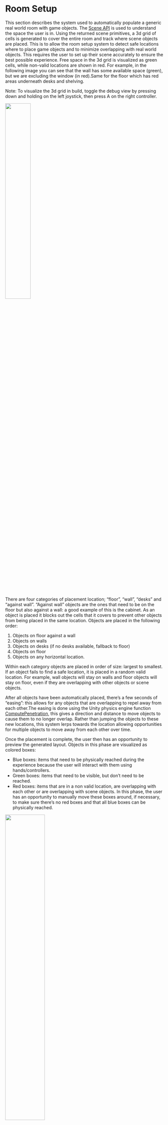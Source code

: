 # Room Setup
This section describes the system used to automatically populate a generic real world room with game objects.
The [Scene API](https://developer.oculus.com/documentation/unity/unity-scene-overview/) is used to understand the space the user is in. Using the returned scene primitives, a 3d grid of cells is generated to cover the entire room and track where scene objects are placed.
This is to allow the room setup system to detect safe locations where to place game objects and to minimize overlapping with real world objects. This requires the user to set up their scene accurately to ensure the best possible experience.
Free space in the 3d grid is visualized as green cells, while non-valid locations are shown in red. For example, in the following image you can see that the wall has some available space (green), but we are excluding the window (in red).Same for the floor which has red areas underneath desks and shelving.

Note: To visualize the 3d grid in build, toggle the debug view by pressing down and holding on the left joystick, then press A on the right controller.

<img src="../Documentation/Images/RoomSetup.png" width="40%" height="40%" >

There are four categories of placement location; “floor”, “wall”, “desks” and “against wall”. “Against wall” objects are the ones that need to be on the floor but also against a wall: a good example of this is the cabinet.
As an object is placed it blocks out the cells that it covers to prevent other objects from being placed in the same location.
Objects are placed in the following order:
1. Objects on floor against a wall 
2. Objects on walls 
3. Objects on desks (if no desks available, fallback to floor)
4. Objects on floor 
5. Objects on any horizontal location.

Within each category objects are placed in order of size: largest to smallest.
If an object fails to find a safe location, it is placed in a  random valid location. For example, wall objects will stay on walls and floor objects will stay on floor, even if they are overlapping with other objects or scene objects.

After all objects have been automatically placed, there’s a few seconds of “easing”: this allows for any objects that are overlapping to repel away from each other.The easing is done using the Unity physics engine function [ComputePenetration](https://docs.unity3d.com/ScriptReference/Physics.ComputePenetration.html), this gives a direction and distance to move objects to cause them to no longer overlap. Rather than jumping the objects to these new locations, this system lerps towards the location allowing opportunities for multiple objects to move away from each other over time.


Once the placement is complete, the user then has an opportunity to preview the generated layout. Objects in this phase are visualized as colored boxes:
 - Blue boxes: items that need to be physically reached during the experience because the user will interact with them using hands/controllers.
 - Green boxes: items that need to be visible, but don’t need to be reached.
 - Red boxes: items that are in a non valid location, are overlapping with each other or are overlapping with scene objects.
In this phase, the user has an opportunity to manually move these boxes around, if necessary, to make sure there’s no red boxes and that all blue boxes can be physically reached.

<img src="../Documentation/Images/SpawningBoxes.png" width="50%" height="50%">

After this, the user can confirm the layout and start the experience.  Object positions are then stored and used during gameplay to avoid re-doing these heavy calculations.

### Relevant Files
- [ObjectPlacementManager.cs](../Assets/CrypticCabinet/Scripts/Utils/ObjectPlacementManager.cs)
- [SceneUnderstandingLocationPlacer.cs](../Assets/CrypticCabinet/Scripts/SceneManagement/SceneUnderstandingLocationPlacer.cs)
- [FloorSpaceFinder.cs](../Assets/CrypticCabinet/Scripts/SceneManagement/FloorSpaceFinder.cs)
- [WallSpaceFinder.cs](../Assets/CrypticCabinet/Scripts/SceneManagement/WallSpaceFinder.cs)
- [DeskSpaceFinder.cs](../Assets/CrypticCabinet/Scripts/SceneManagement/DeskSpaceFinder.cs)

# Networking:
Multiplayer is connected and managed via [Photon Fusion](https://doc.photonengine.com/realtime/current/getting-started/quick-start), given the app is designed for colocation it’s not necessary to have a lobby screen. When the host creates a new game they are presented with a room code that they then share with their guests. This is handled within [PhotonConnector](../Assets/CrypticCabinet/Scripts/Photon/PhotonConnector.cs). Also colocation events are triggered from here as well. A deep dive can be found [here](https://developer.oculus.com/documentation/unity/unity-colocation-deep-dive/) and called from within [ColocationDriverNetObj](../Assets/Scripts/Colocation/ColocationDriverNetObj.cs).

### Relevant Files
- [GrabPassOwnership.cs](../Assets/CrypticCabinet/Scripts/Utils/GrabPassOwnership.cs)
- [NetworkedSnapHandler.cs](../Assets/CrypticCabinet/Scripts/Utils/NetworkedSnapHandler.cs)
- [NetworkedSnappedObject.cs](../Assets/CrypticCabinet/Scripts/Utils/NetworkedSnappedObject.cs)

# Rope
<img src="../Documentation/Images/Rope.gif" width="40%" height="40%">

After an initial prototype based on a chain of physics colliders, it was decided to opt for a Verlet rope implementation instead, heavily based on [this open source example](https://github.com/GaryMcWhorter/Verlet-Chain-Unity). The issue with the first prototype was that the result looked like the rope was made up of sticks and was quite difficult to tune, while the second approach gave much more realistic results. 
It took a few iterations to fine tune the correct amount of bones for the skeleton of the final asset, to make sure it looked fluid without affecting performance. 
Another aspect to improve its look and feel was to avoid making it feel elastic: that’s why, when pulling, it was preferred to make it come out of the ceiling instead of stretching it.
In terms of interaction, the rope can be grabbed from any point along its length, using one or two hands. This is implemented by placing a Grabbable on the rope following the user's hand, once the user grabs the Grabbable it locks to the nearest node in the rope and that node then follows the user's hand. This is duplicated with a second Grabbable for the other hand. These grabbed positions are synchronized with the other users over the network so remote users can see the active player grabbing the rope.
Another important element to make the rope feel more real was to ensure that it collided correctly with walls and other objects in the scene. Collisions are calculated using [Physics.OverlapSphereNonAlloc](https://docs.unity3d.com/ScriptReference/Physics.OverlapSphereNonAlloc.html) and [Physics.ComputePenetration](https://docs.unity3d.com/ScriptReference/Physics.ComputePenetration.html) to push rope nodes away from each other and from scene objects. In terms of multiplayer,each client calculates their own rope updates, but they share some fixed locations when the rope is being held by a user.

### Relevant Files
- [Rope.cs](../Assets/CrypticCabinet/Scripts/Puzzles/SandPuzzle/Rope.cs)

# LUT
When the user activates the UV light or the Orrery projection, the passthrough camera feed is darkened to give the effect of being in a dark room, this is achieved using the [Passthrough Styling Feature](https://developer.oculus.com/documentation/unity/unity-customize-passthrough-styling/) of the  Meta Quest SDK with a [Look Up Table](https://developer.oculus.com/documentation/unity/unity-customize-passthrough-color-mapping/#color-look-up-tables-luts) (LUT). We use a central manager to control this to ensure consistency if both interactions are enabled at the same time. The manager is also used for multi-user scenarios to make sure that the effect is replicated for all users in the experience.

### Relevant Files
- [PassthroughChanger.cs](../Assets/CrypticCabinet/Scripts/Passthrough/PassthroughChanger.cs)
- [PassthroughConfigurator.cs](../Assets/CrypticCabinet/Scripts/Passthrough/PassthroughConfigurator.cs)

# Camera darkens when inside objects
The camera darkens if the user tries to put their head inside a piece of furniture such as the Orrery. Initially the use of a Unity [Volume](https://docs.unity3d.com/Packages/com.unity.render-pipelines.universal@14.0/manual/Volumes.html) (part of the Universal Render Pipeline) was explored. This provided an easy way to fade out the majority of visible geometry as the user got closer. Unfortunately this approach did not have an effect on the [passthrough](https://developer.oculus.com/documentation/unity/unity-passthrough/) rendering, since developers can not directly access the passthrough video feed for privacy reasons. To overcome this limitation,it was decided to add an additional trigger volume using OnTriggerEnter and OnTriggerExit to enable and disable the passthrough. This trigger volume is slightly smaller than the fade volume so that the passthrough smoothly switches off in the middle of the 3D geometry fading effect.

### Relevant Files
- [BlackoutVolume.cs](../Assets/CrypticCabinet/Scripts/Utils/BlackoutVolume.cs)

# Safe Dials
<img src="../Documentation/Images/Safe.gif" width="50%" height="50%">

There is no off the shelf solution that would allow for a single finger to be used to swipe up and down to scroll through the numbers on the safe in a natural way. The [final implementation](../Assets/CrypticCabinet/Scripts/Puzzles/Safe/SwipeDetector.cs) simply puts a trigger collider on the index finger of the user's hands and then detects if they start in the middle of the dial and swipe up or down. When a swipe has been detected the number carousel is animated up or down and once all dials read the correct values the safe door animates open.

<img src="../Documentation/Images/DialColliders.png" width="50%" height="50%">

### Relevant Files
- [SafeLockChecker.cs](../Assets/CrypticCabinet/Scripts/Puzzles/Safe/SafeLockChecker.cs)
- [SwipeDetector.cs](../Assets/CrypticCabinet/Scripts/Puzzles/Safe/SwipeDetector.cs)
- [SafeStateMachine.cs](../Assets/CrypticCabinet/Scripts/Puzzles/Safe/SafeStateMachine.cs)

# Clock
<img src="../Documentation/Images/Clock.gif" width="50%" height="50%">

The clock time selection feature is enabled by the [OneGrabRotateTransformer](https://developer.oculus.com/documentation/unity/unity-isdk-grabbable/#one-grab-transformers) feature of the Meta Quest API. The local rotation of the handle is then used to drive the rotation of the clock hands, which are used to detect when the user has selected the correct time. The use of a specific “click” sound helps the user understand when the clock hands are in the correct position. At that point, the clock door animates open.

### Relevant Files
- [ClockSpinner.cs](../Assets/CrypticCabinet/Scripts/Puzzles/Clock/ClockSpinner.cs)
- [ClockHandMover.cs](../Assets/CrypticCabinet/Scripts/Puzzles/Clock/ClockHandMover.cs)


# Key & UV Bulb
<p>
    <img src="../Documentation/Images/UVbulb_screw.gif" width="40%" height="40%" >
    <img src="../Documentation/Images/UVbulb_unscrew.gif" width="40%" height="40%" >
</p>

Both theUV bulb and the key require two interaction modes combined together.
First, a mode where they can be freely manipulated, allowing the user to grab, move and rotate the objects as normal in the space. Second, a mode where the object is locked to a position and can only be rotated around a single axis by the user.
Although both of these exist in the Meta Quest API in the form of the [OneGrabFreeTransformer and OneGrabRotateTransformer](https://developer.oculus.com/documentation/unity/unity-isdk-grabbable/#one-grab-transformers), it is not possible to dynamically switch between them after the [Grabbable](https://developer.oculus.com/documentation/unity/unity-isdk-grabbable/) has been initialized. The solution to this is to create a new script [OneGrabToggleRotateTransformer](../Assets/CrypticCabinet/Scripts/Interactions/OneGrabToggleRotateTransformer.cs) which combines the functionality of the two aforementioned scripts with additional logic to toggle between them at runtime.
For the use case of the key, once it's snapped into the lock, it’s changed to rotation only mode and the rotation is tracked until it’s spun anti-clock wise enough to unlock the drawer.
In the case of the bulbs, it’s a little more complex as they need to be snapped in place, screwed and/or unscrewed.. This requires toggling between free movement and locked rotation when snapped/unsnapped, then raising/lowering the bulb as the screwing/unscrewing motion takes place.

<img src="../Documentation/Images/Key.gif" width="50%" height="50%">

### Relevant Files
- [ScrewableObject.cs](../Assets/CrypticCabinet/Scripts/Interactions/ScrewableObject.cs)
- [ScrewSnapZone.cs](../Assets/CrypticCabinet/Scripts/Interactions/ScrewSnapZone.cs)
- [OneGrabToggleRotateTransformer.cs](../Assets/CrypticCabinet/Scripts/Interactions/OneGrabToggleRotateTransformer.cs)
